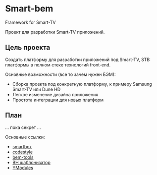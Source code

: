 Smart-bem
=========

Framework for Smart-TV

Проект для разработки Smart-TV приложений.

## Цель проекта

Создать платформу для разработки приложений под Smart-TV, STB платформы
в полном стеке технологий front-end.

Основные возможности (все то зачем нужен БЭМ):

* Сборка проекта под конкретную платформу, к примеру Samsung Smart-TV или Dune HD
* Легкое изменение дизайна приложения
* Простота интеграции для новых платформ

## План

... пока секрет ...

Основные ссылки:

* [smartbox](https://github.com/pavelpower/smartbox/blob/develop/README_RU.md)
* [codestyle](https://www.npmjs.org/package/jscs)
* [bem-tools](https://www.npmjs.org/package/bem)
* [BH шаблонизатор](https://ru.bem.info/technology/bh/)
* [YModules](https://ru.bem.info/tools/bem/modules/)
